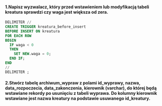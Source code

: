#### 1.Napisz wyzwalacz, który przed wstawieniem lub modyfikacją tabeli kreatura sprawdzi czy waga jest większa od zera.

```sql
DELIMITER //
CREATE TRIGGER kreatura_before_insert
BEFORE INSERT ON kreatura
FOR EACH ROW
BEGIN
  IF waga < 0
  THEN
    SET NEW.waga = 0;
  END IF;
END
//
DELIMITER ;
```

#### 2.Stwórz tabelę archiwum_wypraw z polami id_wyprawy, nazwa, data_rozpoczecia, data_zakonczenia, kierownik (varchar), do której będą wstawiane rekordy po usunięciu z tabeli wyprawa. Do kolumny kierownik wstawiane jest nazwa kreatury na podstawie usuwanego id_kreatury.

```sql


```
